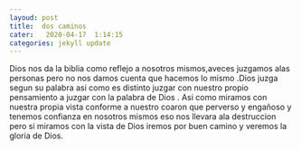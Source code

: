```yaml
---
layoud: post 
title:  dos caminos
cater:   2020-04-17  1:14:15
categories: jekyll update
---
```


Dios nos da la  biblia como reflejo a nosotros mismos,aveces juzgamos alas personas pero no nos damos cuenta que hacemos lo mismo .Dios juzga segun su palabra asi como es distinto juzgar con nuestro propio pensamiento a juzgar con la palabra de Dios . Asi como miramos con nuestra propia  vista conforme a nuestro coaron que perverso y engañoso y tenemos confianza en nosotros mismos eso nos llevara ala destruccion pero si miramos con la vista de Dios iremos por buen camino y veremos la gloria de Dios. 
